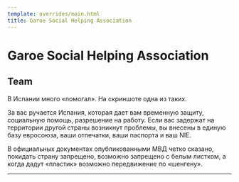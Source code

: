 ```yaml
---
template: overrides/main.html
title: Garoe Social Helping Association
---
```


# Garoe Social Helping Association

## Team


В Испании много «помогал». На скриншоте одна из таких.

За вас ручается Испания, которая дает вам временную защиту, социальную помощь, разрешение на работу. Если вас задержат на территории другой страны возникнут проблемы, вы внесены в единую базу евросоюза, ваши отпечатки, ваши паспорта и ваш NIE.


В официальных документах опубликованными МВД четко сказано, покидать страну запрещено, возможно запрещено с белым листком, а когда дадут «пластик» возможно передвижение по «шенгену».

---
